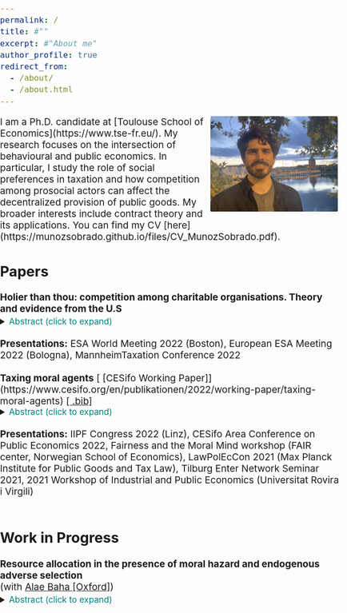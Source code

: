 ```yaml
---
permalink: /
title: #""
excerpt: #"About me"
author_profile: true
redirect_from: 
  - /about/
  - /about.html
---
```


<style type="text/css">
  ul { font-size: 19px; }
  body { font-size: 19px;
  margin: 0;
  padding: 0;
  width: 100vw;
  overflow-x: hidden;
  }
main {
  width: 80%;
}
  details { margin-left: 0px; font-size: 17px; }
  h3 + ul { margin-top: -5px; }
  h4 + p { margin-top: -15px; }
  h4 + details { margin-top: -14px; }
  p + details { margin-top: -15px; }
  summary + p { text-align: justify; }
  .bottom-three {margin-bottom: 3cm; }
</style>

<img align="right" src="/images/IMG_5270.webp" alt="Photo" style="width: 255px; border-radius: 10px; padding: 0px 8px 8px 8px"/>
I am a Ph.D. candidate at [Toulouse School of Economics](https://www.tse-fr.eu/). My research focuses on the intersection of behavioural and public economics. In particular, I study the role of social preferences in taxation and how competition among prosocial actors can affect the decentralized provision of public goods. My broader interests include contract theory and its applications. You can find my CV [here](https://munozsobrado.github.io/files/CV_MunozSobrado.pdf).

Papers
------
 
<strong>Holier than thou: competition among charitable organisations. Theory and evidence from the U.S</strong> <br>
<details> <summary> <font color="Teal">  
Abstract (click to expand)  
</font> </summary>
    <p>
Charities actively engage in costly fundraising to collect the proceeds necessary to fund their activities. I build a model in which charities compete for donations through informative advertising and may differ in terms of quality in a setting with atomistic donors that value efficient charities heterogeneously. In equilibrium, advertising expenditures are excessive with respect to a welfare-maximising benchmark. Moreover, this inefficiency is increasing in the amount of funds available in the market. This result yields three predictions: (i) increases in the deductibility rate of charitable donations should correlate positively with measures of intensity of competition between charities, (ii) equilibrium quality provision may be affected by such deductibility rate, (iii) normative estimates of the optimal deductibility rate that do not take into account the effect of competition need to be adjusted downwards. I use data from the IRS, Kantar Media and Charity Navigator to estimate a structural model of competition to assess (i) and (ii) and provide appropriate estimates on (iii) for the US.
    </p>
    </details><br>
<strong>Presentations:</strong> ESA World Meeting 2022 (Boston), European ESA Meeting 2022 (Bologna), MannheimTaxation Conference 2022 <br><br>
<strong>Taxing moral agents</strong> 
[ [CESifo Working Paper]](https://www.cesifo.org/en/publikationen/2022/working-paper/taxing-moral-agents) 
<a href="https://munozsobrado.github.io/files/CESifo2022.bib"> [ .bib]</a>
<details> <summary>  <font color="Teal">  
Abstract (click to expand) 
</font>  </summary>
    <p>
Experimental and empirical findings suggest that non-pecuniary motivations play a significant role as determinants of taxpayers’ decisions to comply with the tax authority and shape their perceptions and assessment of the tax code. By contrast, the canonical optimal income taxation model focuses on material sanctions as the primary motive for compliance. This paper shows how taxpayers equipped with evolutionary Kantian preferences can account for both these non-pecuniary and material motivations. It builds a general model of income taxation in the presence of a public good, which agents value morally, and solves for the optimal linear and non-linear taxation problems.
    </p>
    </details><br>
<strong>Presentations:</strong> IIPF Congress 2022 (Linz), CESifo Area Conference on Public Economics 2022, Fairness and the Moral Mind workshop (FAIR center, Norwegian School of Economics), LawPolEcCon 2021 (Max Planck Institute for Public Goods and Tax Law), Tilburg Enter Network Seminar 2021, 2021 Workshop of Industrial and Public Economics (Universitat
Rovira i Virgili)  <br><br>
 
Work in Progress
------

<strong>Resource allocation in the presence of moral hazard and endogenous adverse selection</strong><br>
(with [Alae Baha [Oxford]](https://sites.google.com/view/alae-baha/accueil))
<details> <summary>  <font color="Teal">  
Abstract  (click to expand) <br>  
</font>  </summary>
    <p>
A principal wants to develop a new product by delegating its production to an agent. Production is dichotomic and stochastic. The agent allocates resources between a task that yields direct production and a task that increases his productivity. Increasing productivity makes effort more costly. We show that when the resource allocation is non-observable, the agent's final productivity in the contract proposed by the principal is lower than the optimal one. In this setting, raising bonuses encourages both effort and increases in productivity, as a result, compared to a benchmark in which the allocation is observable, the principal has incentives to reduce the bonus due to the agent being less productive and incentives to increase the bonus to encourage him to increase his productivity. The main result of our paper shows that, when both the initial productivity and the cost of increasing productivity are small, this leads to higher bonuses than the full observability benchmark.
    </p>
    </details>

